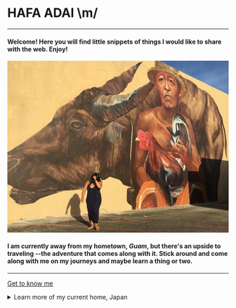 # HAFA ADAI  \m/
--- 
#### Welcome!  Here you will find little snippets of things I would like to share with the web.  Enjoy!

![GUAM](GU.jpg)

#### I am currently away from my hometown, *Guam*, but there's an upside to traveling --the adventure that comes along with it.  Stick around and come along with me on my journeys and maybe learn a thing or two.

---

[Get to know me](bio)

<details>
<summary>Learn more of my current home, Japan</summary>
<br>
[Yamaguchi Prefecture](topic)
  
<details>
